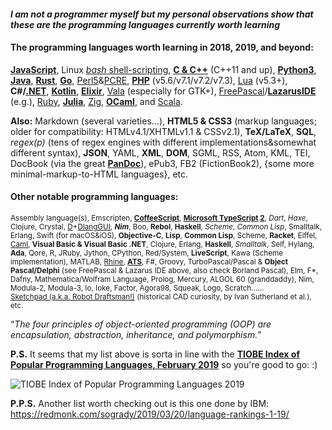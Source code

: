#### _I am not a programmer myself but my personal observations show that these are the programming languages currently worth learning_

#### The programming languages worth learning in 2018, 2019, and beyond:

**[JavaScript](https://developer.mozilla.org/en-US/docs/Web/JavaScript)**, Linux [*bash* shell-scripting](https://en.wikibooks.org/wiki/Bash_Shell_Scripting), **[C & C++](cppreference.com)** (C++11 and up), **[Python3](https://www.python.org/)**, **[Java](https://jdk.java.net/11/)**, **[Rust](https://www.rust-lang.org)**, **[Go](https://golang.org)**, [Perl5](https://www.perl.org/)&[PCRE](https://www.pcre.org/), **[PHP](http://php.net/)** (v5.6/v7.1/v7.2/v7.3), [Lua](https://www.lua.org/) (v5.3+), **C#/[.NET](https://dotnet.microsoft.com/)**, **[Kotlin](http://kotlinlang.org)**, **[Elixir](https://elixir-lang.org/)**, [Vala](https://en.wikipedia.org/wiki/Vala_(programming_language)) (especially for GTK+), [FreePascal](https://www.freepascal.org/)/**[LazarusIDE](https://www.lazarus-ide.org/)** (e.g.), [Ruby](https://www.ruby-lang.org/bg/), **[Julia](https://julialang.org/)**, [Zig](https://ziglang.org/), **[OCaml](http://ocaml.org/)**, and [Scala](https://www.scala-lang.org/).

**Also:** Markdown (several varieties...), **HTML5 & CSS3** (markup languages; older for compatibility: HTMLv4.1/XHTMLv1.1 & CSSv2.1), **TeX/LaTeX**, **SQL**, _regex(p)_ (tens of regex engines with different implementations&somewhat different syntax), **JSON**, YAML, **XML**, **DOM**, SGML, RSS, Atom, KML, TEI, DocBook (via the great **[PanDoc](http://pandoc.org/)**), ePub3, FB2 (FictionBook2), {some more minimal-markup-to-HTML languages}, etc.

#### Other notable programming languages:
<small>Assembly language(s), Emscripten, **[CoffeeScript](https://coffeescript.org/)**, **[Microsoft TypeScript](http://www.typescriptlang.org/) [2](https://github.com/Microsoft/TypeScript)**, _Dart_, _Haxe_, Clojure, Crystal, [D](https://dlang.org/)+[DlangGUI](https://buggins.github.io/dlangui/index.html), _**Nim**_, Boo, **Rebol**, **Haskell**, _Scheme_, _Common Lisp_, Smalltalk, Erlang, Swift (for macOS&iOS), **Objective-C**, **Lisp**, **Common Lisp**, Scheme, **Racket**, Eiffel, [Caml](http://caml.inria.fr/), **Visual Basic & Visual Basic .NET**, Clojure, Erlang, **Haskell**, _Smalltalk_, Self, Hylang, **Ada**, Qore, R, JRuby, Jython, CPython, Red/System, **LiveScript**, Kawa (Scheme implementation), MATLAB, [Rhine](https://github.com/artagnon/rhine-ml), **[ATS](http://www.ats-lang.org)**, F#, Groovy, TurboPascal/Pascal & **Object Pascal/Delphi** (see FreePascal & Lazarus IDE above, also check Borland Pascal), Elm, F*, Dafny, Mathematica/Wolfram Language, Prolog, Mercury, ALGOL 60 (granddaddy), Nim, Modula-2, Modula-3, Io, Ioke, Factor, Agora98, Squeak, Logo, Scratch...... [Sketchpad (a.k.a. Robot Draftsman!)](https://en.wikipedia.org/wiki/Sketchpad) (historical CAD curiosity, by Ivan Sutherland et al.), etc.</small>

<q>_The four principles of object-oriented programming (OOP) are encapsulation, abstraction, inheritance, and polymorphism._</q>

**P.S.** It seems that my list above is sorta in line with the **[TIOBE Index of Popular Programming Languages, February 2019](https://www.tiobe.com/tiobe-index/)** so you're good to go: :)

![TIOBE Index of Popular Programming Languages 2019](https://i.imgur.com/D9A7qJJ.png)

**P.P.S.** Another list worth checking out is this one done by IBM: https://redmonk.com/sogrady/2019/03/20/language-rankings-1-19/
